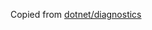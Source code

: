 Copied from [dotnet/diagnostics](https://github.com/dotnet/diagnostics/commit/38244ba8e63fc3066bc94cb1422ab69d2545773b)
